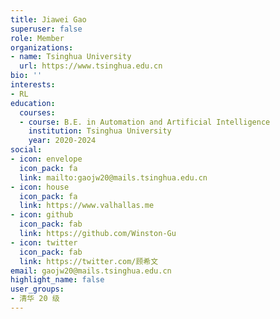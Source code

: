 ```yaml
---
title: Jiawei Gao
superuser: false
role: Member
organizations:
- name: Tsinghua University
  url: https://www.tsinghua.edu.cn
bio: ''
interests:
- RL
education:
  courses:
  - course: B.E. in Automation and Artificial Intelligence
    institution: Tsinghua University
    year: 2020-2024
social:
- icon: envelope
  icon_pack: fa
  link: mailto:gaojw20@mails.tsinghua.edu.cn
- icon: house
  icon_pack: fa
  link: https://www.valhallas.me
- icon: github
  icon_pack: fab
  link: https://github.com/Winston-Gu
- icon: twitter
  icon_pack: fab
  link: https://twitter.com/顾希文
email: gaojw20@mails.tsinghua.edu.cn
highlight_name: false
user_groups:
- 清华 20 级
---
```

